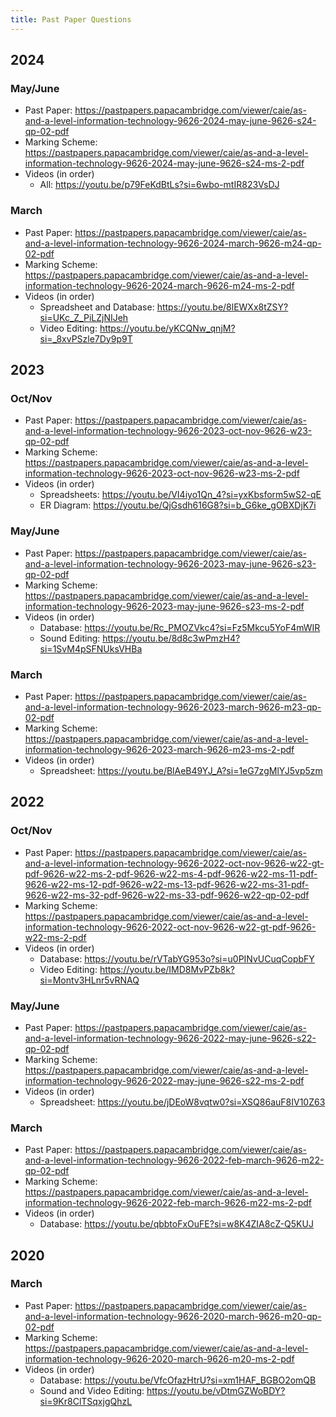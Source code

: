 ```yaml
---
title: Past Paper Questions
---
```


## 2024

### May/June

- Past Paper: https://pastpapers.papacambridge.com/viewer/caie/as-and-a-level-information-technology-9626-2024-may-june-9626-s24-qp-02-pdf
- Marking Scheme: https://pastpapers.papacambridge.com/viewer/caie/as-and-a-level-information-technology-9626-2024-may-june-9626-s24-ms-2-pdf
- Videos (in order)
    - All: https://youtu.be/p79FeKdBtLs?si=6wbo-mtIR823VsDJ

### March

- Past Paper: https://pastpapers.papacambridge.com/viewer/caie/as-and-a-level-information-technology-9626-2024-march-9626-m24-qp-02-pdf
- Marking Scheme: https://pastpapers.papacambridge.com/viewer/caie/as-and-a-level-information-technology-9626-2024-march-9626-m24-ms-2-pdf
- Videos (in order)
    - Spreadsheet and Database: https://youtu.be/8lEWXx8tZSY?si=UKc_Z_PiLZjNIJeh
    - Video Editing: https://youtu.be/yKCQNw_qnjM?si=_8xvPSzle7Dy9p9T


## 2023

### Oct/Nov

- Past Paper: https://pastpapers.papacambridge.com/viewer/caie/as-and-a-level-information-technology-9626-2023-oct-nov-9626-w23-qp-02-pdf
- Marking Scheme: https://pastpapers.papacambridge.com/viewer/caie/as-and-a-level-information-technology-9626-2023-oct-nov-9626-w23-ms-2-pdf
- Videos (in order)
    - Spreadsheets: https://youtu.be/VI4iyo1Qn_4?si=yxKbsform5wS2-qE
    - ER Diagram: https://youtu.be/QjGsdh616G8?si=b_G6ke_gOBXDjK7i

### May/June

- Past Paper: https://pastpapers.papacambridge.com/viewer/caie/as-and-a-level-information-technology-9626-2023-may-june-9626-s23-qp-02-pdf
- Marking Scheme: https://pastpapers.papacambridge.com/viewer/caie/as-and-a-level-information-technology-9626-2023-may-june-9626-s23-ms-2-pdf 
- Videos (in order)
    - Database: https://youtu.be/Rc_PMOZVkc4?si=Fz5Mkcu5YoF4mWIR
    - Sound Editing: https://youtu.be/8d8c3wPmzH4?si=1SvM4pSFNUksVHBa

### March

- Past Paper: https://pastpapers.papacambridge.com/viewer/caie/as-and-a-level-information-technology-9626-2023-march-9626-m23-qp-02-pdf
- Marking Scheme: https://pastpapers.papacambridge.com/viewer/caie/as-and-a-level-information-technology-9626-2023-march-9626-m23-ms-2-pdf
- Videos (in order)
    - Spreadsheet: https://youtu.be/BlAeB49YJ_A?si=1eG7zgMlYJ5vp5zm


## 2022

### Oct/Nov

- Past Paper: https://pastpapers.papacambridge.com/viewer/caie/as-and-a-level-information-technology-9626-2022-oct-nov-9626-w22-gt-pdf-9626-w22-ms-2-pdf-9626-w22-ms-4-pdf-9626-w22-ms-11-pdf-9626-w22-ms-12-pdf-9626-w22-ms-13-pdf-9626-w22-ms-31-pdf-9626-w22-ms-32-pdf-9626-w22-ms-33-pdf-9626-w22-qp-02-pdf
- Marking Scheme: https://pastpapers.papacambridge.com/viewer/caie/as-and-a-level-information-technology-9626-2022-oct-nov-9626-w22-gt-pdf-9626-w22-ms-2-pdf
- Videos (in order)
    - Database: https://youtu.be/rVTabYG953o?si=u0PINvUCuqCopbFY
    - Video Editing: https://youtu.be/IMD8MvPZb8k?si=Montv3HLnr5vRNAQ

### May/June

- Past Paper: https://pastpapers.papacambridge.com/viewer/caie/as-and-a-level-information-technology-9626-2022-may-june-9626-s22-qp-02-pdf
- Marking Scheme: https://pastpapers.papacambridge.com/viewer/caie/as-and-a-level-information-technology-9626-2022-may-june-9626-s22-ms-2-pdf
- Videos (in order)
    - Spreadsheet: https://youtu.be/jDEoW8vqtw0?si=XSQ86auF8IV10Z63

### March

- Past Paper: https://pastpapers.papacambridge.com/viewer/caie/as-and-a-level-information-technology-9626-2022-feb-march-9626-m22-qp-02-pdf
- Marking Scheme: https://pastpapers.papacambridge.com/viewer/caie/as-and-a-level-information-technology-9626-2022-feb-march-9626-m22-ms-2-pdf
- Videos (in order)
    - Database: https://youtu.be/qbbtoFxOuFE?si=w8K4ZIA8cZ-Q5KUJ


## 2020


### March

- Past Paper: https://pastpapers.papacambridge.com/viewer/caie/as-and-a-level-information-technology-9626-2020-march-9626-m20-qp-02-pdf
- Marking Scheme: https://pastpapers.papacambridge.com/viewer/caie/as-and-a-level-information-technology-9626-2020-march-9626-m20-ms-2-pdf
- Videos (in order)
    - Database: https://youtu.be/VfcOfazHtrU?si=xm1HAF_BGBO2omQB
    - Sound and Video Editing: https://youtu.be/vDtmGZWoBDY?si=9Kr8ClTSqxjgQhzL
